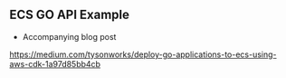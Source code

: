 ## ECS GO API Example
- Accompanying blog post

https://medium.com/tysonworks/deploy-go-applications-to-ecs-using-aws-cdk-1a97d85bb4cb
